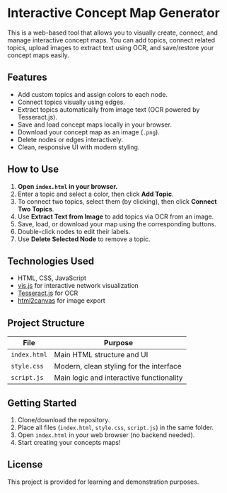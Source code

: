 # Interactive Concept Map Generator

This is a web-based tool that allows you to visually create, connect, and manage interactive concept maps. You can add topics, connect related topics, upload images to extract text using OCR, and save/restore your concept maps easily.

## Features

- Add custom topics and assign colors to each node.
- Connect topics visually using edges.
- Extract topics automatically from image text (OCR powered by Tesseract.js).
- Save and load concept maps locally in your browser.
- Download your concept map as an image (`.png`).
- Delete nodes or edges interactively.
- Clean, responsive UI with modern styling.

## How to Use

1. **Open `index.html` in your browser.**
2. Enter a topic and select a color, then click **Add Topic**.
3. To connect two topics, select them (by clicking), then click **Connect Two Topics**.
4. Use **Extract Text from Image** to add topics via OCR from an image.
5. Save, load, or download your map using the corresponding buttons.
6. Double-click nodes to edit their labels.
7. Use **Delete Selected Node** to remove a topic.

## Technologies Used

- HTML, CSS, JavaScript
- [vis.js](https://visjs.org/) for interactive network visualization
- [Tesseract.js](https://tesseract.projectnaptha.com/) for OCR
- [html2canvas](https://html2canvas.hertzen.com/) for image export

## Project Structure

| File         | Purpose                                   |
|--------------|-------------------------------------------|
| `index.html` | Main HTML structure and UI                |
| `style.css`  | Modern, clean styling for the interface   |
| `script.js`  | Main logic and interactive functionality  |

## Getting Started

1. Clone/download the repository.
2. Place all files (`index.html`, `style.css`, `script.js`) in the same folder.
3. Open `index.html` in your web browser (no backend needed).
4. Start creating your concepts maps!

## License

This project is provided for learning and demonstration purposes.
